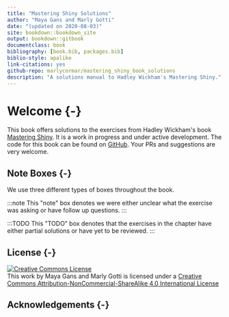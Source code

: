 ```yaml
--- 
title: "Mastering Shiny Solutions"
author: "Maya Gans and Marly Gotti"
date: "(updated on 2020-08-03)"
site: bookdown::bookdown_site
output: bookdown::gitbook
documentclass: book
bibliography: [book.bib, packages.bib]
biblio-style: apalike
link-citations: yes
github-repo: marlycormar/mastering_shiny_book_solutions
description: "A solutions manual to Hadley Wickham's Mastering Shiny."
---
```


# Welcome {-}

This book offers solutions to the exercises from Hadley Wickham's book [Mastering Shiny](https://mastering-shiny.org/). It is a work in progress and under active development. The code for this book can be found on [GitHub](https://github.com/marlycormar/mastering_shiny_book_solutions). Your PRs and suggestions are very welcome.

## Note Boxes {-}

We use three different types of boxes throughout the book.

:::note
This "note" box denotes we were either unclear what the exercise was asking or have follow up questions.
:::

:::TODO
This "TODO" box denotes that the exercises in the chapter have either partial solutions or have yet to be reviewed.
:::

## License {-}

<a rel="license" href="http://creativecommons.org/licenses/by-nc-sa/4.0/"><img alt="Creative Commons License" style="border-width:0" src="https://i.creativecommons.org/l/by-nc-sa/4.0/88x31.png" /></a><br />This work by Maya Gans and Marly Gotti is licensed under a <a rel="license" href="http://creativecommons.org/licenses/by-nc-sa/4.0/">Creative Commons Attribution-NonCommercial-ShareAlike 4.0 International License</a>

## Acknowledgements {-}
